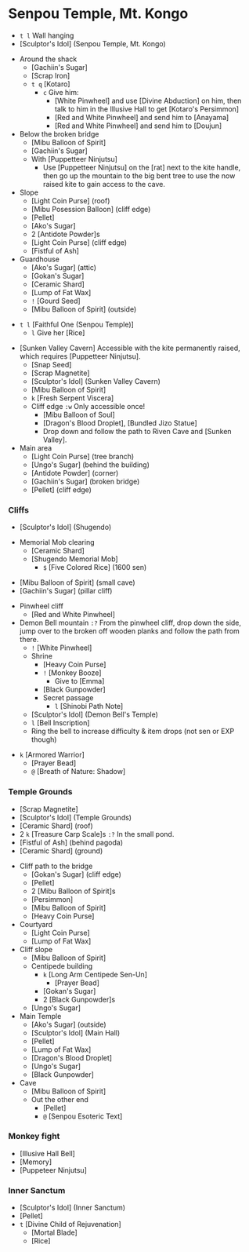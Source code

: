 # Senpou Temple, Mt. Kongo
+ `t l` Wall hanging
+ [Sculptor's Idol] (Senpou Temple, Mt. Kongo)
- Around the shack
  + [Gachiin's Sugar]
  + [Scrap Iron]
  + `t q` [Kotaro]    
    - `c` Give him:
      + [White Pinwheel] and use [Divine Abduction] on him, then talk to him in the Illusive Hall to get [Kotaro's Persimmon]
      + [Red and White Pinwheel] and send him to [Anayama]
      + [Red and White Pinwheel] and send him to [Doujun]
- Below the broken bridge
  + [Mibu Balloon of Spirit]
  + [Gachiin's Sugar]
  - With [Puppetteer Ninjutsu]
    + Use [Puppetteer Ninjutsu] on the [rat] next to the kite handle, then go up the mountain to the big bent tree to use the now raised kite to gain access to the cave.
- Slope
  + [Light Coin Purse] (roof)
  + [Mibu Posession Balloon] (cliff edge)
  + [Pellet]
  + [Ako's Sugar]
  + 2 [Antidote Powder]s
  + [Light Coin Purse] (cliff edge)
  + [Fistful of Ash]
- Guardhouse
  + [Ako's Sugar] (attic)
  + [Gokan's Sugar]
  + [Ceramic Shard]
  + [Lump of Fat Wax]
  + `!` [Gourd Seed]
  + [Mibu Balloon of Spirit] (outside)
+ `t l` [Faithful One (Senpou Temple)]
  + `l` Give her [Rice]
- [Sunken Valley Cavern]
  Accessible with the kite permanently raised, which requires [Puppetteer Ninjutsu].
  + [Snap Seed]
  + [Scrap Magnetite]
  + [Sculptor's Idol] (Sunken Valley Cavern)
  + [Mibu Balloon of Spirit]
  + `k` [Fresh Serpent Viscera]
  - Cliff edge
    `:w` Only accessible once!
    + [Mibu Balloon of Soul]
    + [Dragon's Blood Droplet], [Bundled Jizo Statue]
    - Drop down and follow the path to Riven Cave and [Sunken Valley].
- Main area
  + [Light Coin Purse] (tree branch)
  + [Ungo's Sugar] (behind the building)
  + [Antidote Powder] (corner)
  + [Gachiin's Sugar] (broken bridge)
  + [Pellet] (cliff edge)
  
### Cliffs
+ [Sculptor's Idol] (Shugendo)
- Memorial Mob clearing
  + [Ceramic Shard]
  + [Shugendo Memorial Mob]
    + `$` [Five Colored Rice] (1600 sen)
+ [Mibu Balloon of Spirit] (small cave)
+ [Gachiin's Sugar] (pillar cliff)
- Pinwheel cliff
  + [Red and White Pinwheel]
- Demon Bell mountain
  `:?` From the pinwheel cliff, drop down the side, jump over to the broken off wooden planks and follow the path from there.
  + `!` [White Pinwheel]
  - Shrine
    + [Heavy Coin Purse]
    + `!` [Monkey Booze]
      + Give to [Emma]
    + [Black Gunpowder]
    - Secret passage
      + `l` [Shinobi Path Note]
  + [Sculptor's Idol] (Demon Bell's Temple)
  + `l` [Bell Inscription]
  + Ring the bell to increase difficulty & item drops (not sen or EXP though)
+ `k` [Armored Warrior]
  - [Prayer Bead]
  - `@` [Breath of Nature: Shadow]
  
### Temple Grounds
+ [Scrap Magnetite]
+ [Sculptor's Idol] (Temple Grounds)
+ [Ceramic Shard] (roof)
+ 2 `k` [Treasure Carp Scale]s
  `:?` In the small pond.
+ [Fistful of Ash] (behind pagoda)
+ [Ceramic Shard] (ground)
- Cliff path to the bridge
  + [Gokan's Sugar] (cliff edge)
  + [Pellet]
  + 2 [Mibu Balloon of Spirit]s
  + [Persimmon]
  + [Mibu Balloon of Spirit]
  + [Heavy Coin Purse]
- Courtyard
  + [Light Coin Purse]
  + [Lump of Fat Wax]
- Cliff slope
  + [Mibu Balloon of Spirit]
  - Centipede building
    + `k` [Long Arm Centipede Sen-Un]
      - [Prayer Bead]
    + [Gokan's Sugar]
    + 2 [Black Gunpowder]s
  + [Ungo's Sugar]
- Main Temple
  + [Ako's Sugar] (outside)
  + [Sculptor's Idol] (Main Hall)
  + [Pellet]
  + [Lump of Fat Wax]
  + [Dragon's Blood Droplet]
  + [Ungo's Sugar]
  + [Black Gunpowder]
- Cave
  + [Mibu Balloon of Spirit]
  - Out the other end
    + [Pellet]
    + `@` [Senpou Esoteric Text]
  
### Monkey fight
- [Illusive Hall Bell]
- [Memory]
- [Puppeteer Ninjutsu]

### Inner Sanctum
+ [Sculptor's Idol] (Inner Sanctum)
+ [Pellet]
+ `t` [Divine Child of Rejuvenation]
  - [Mortal Blade]
  + [Rice]